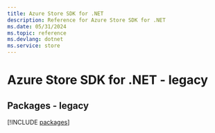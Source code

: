 ```yaml
---
title: Azure Store SDK for .NET
description: Reference for Azure Store SDK for .NET
ms.date: 05/31/2024
ms.topic: reference
ms.devlang: dotnet
ms.service: store
---
```

# Azure Store SDK for .NET - legacy
## Packages - legacy
[!INCLUDE [packages](store-index.md)]